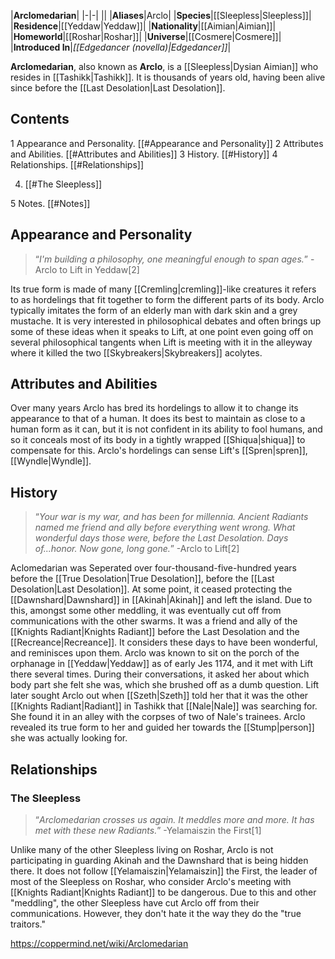 |**Arclomedarian**|
|-|-|
||
|**Aliases**|Arclo|
|**Species**|[[Sleepless\|Sleepless]]|
|**Residence**|[[Yeddaw\|Yeddaw]]|
|**Nationality**|[[Aimian\|Aimian]]|
|**Homeworld**|[[Roshar\|Roshar]]|
|**Universe**|[[Cosmere\|Cosmere]]|
|**Introduced In**|*[[Edgedancer (novella)\|Edgedancer]]*|

**Arclomedarian**, also known as **Arclo**, is a [[Sleepless\|Dysian Aimian]] who resides in [[Tashikk\|Tashikk]]. It is thousands of years old, having been alive since before the [[Last Desolation\|Last Desolation]].

## Contents

1 Appearance and Personality. [[#Appearance and Personality]] 
2 Attributes and Abilities. [[#Attributes and Abilities]] 
3 History. [[#History]] 
4 Relationships. [[#Relationships]] 

4. [[#The Sleepless]] 


5 Notes. [[#Notes]] 


## Appearance and Personality
>“*I'm building a philosophy, one meaningful enough to span ages.*”
\-Arclo to Lift in Yeddaw[2]


Its true form is made of many [[Cremling\|cremling]]-like creatures it refers to as hordelings that fit together to form the different parts of its body. Arclo typically imitates the form of an elderly man with dark skin and a grey mustache. It is very interested in philosophical debates and often brings up some of these ideas when it speaks to Lift, at one point even going off on several philosophical tangents when Lift is meeting with it in the alleyway where it killed the two [[Skybreakers\|Skybreakers]] acolytes.

## Attributes and Abilities
Over many years Arclo has bred its hordelings to allow it to change its appearance to that of a human. It does its best to maintain as close to a human form as it can, but it is not confident in its ability to fool humans, and so it conceals most of its body in a tightly wrapped [[Shiqua\|shiqua]] to compensate for this. Arclo's hordelings can sense Lift's [[Spren\|spren]], [[Wyndle\|Wyndle]].

## History
 
>“*Your war is my war, and has been for millennia. Ancient Radiants named me friend and ally before everything went wrong. What wonderful days those were, before the Last Desolation. Days of...honor. Now gone, long gone.*”
\-Arclo to Lift[2]


Aclomedarian was Seperated over four-thousand-five-hundred years before the [[True Desolation\|True Desolation]], before the [[Last Desolation\|Last Desolation]]. At some point, it ceased protecting the [[Dawnshard\|Dawnshard]] in [[Akinah\|Akinah]] and left the island. Due to this, amongst some other meddling, it was eventually cut off from communications with the other swarms.
It was a friend and ally of the [[Knights Radiant\|Knights Radiant]] before the Last Desolation and the [[Recreance\|Recreance]]. It considers these days to have been wonderful, and reminisces upon them.
Arclo was known to sit on the porch of the orphanage in [[Yeddaw\|Yeddaw]] as of early Jes 1174, and it met with Lift there several times. During their conversations, it asked her about which body part she felt she was, which she brushed off as a dumb question. Lift later sought Arclo out when [[Szeth\|Szeth]] told her that it was the other [[Knights Radiant\|Radiant]] in Tashikk that [[Nale\|Nale]] was searching for. She found it in an alley with the corpses of two of Nale's trainees. Arclo revealed its true form to her and guided her towards the [[Stump\|person]] she was actually looking for.

## Relationships
### The Sleepless
>“*Arclomedarian crosses us again. It meddles more and more. It has met with these new Radiants.*”
\-Yelamaiszin the First[1]


Unlike many of the other Sleepless living on Roshar, Arclo is not participating in guarding Akinah and the Dawnshard that is being hidden there. It does not follow [[Yelamaiszin\|Yelamaiszin]] the First, the leader of most of the Sleepless on Roshar, who consider Arclo's meeting with [[Knights Radiant\|Knights Radiant]] to be dangerous. Due to this and other "meddling", the other Sleepless have cut Arclo off from their communications. However, they don't hate it the way they do the "true traitors."



https://coppermind.net/wiki/Arclomedarian